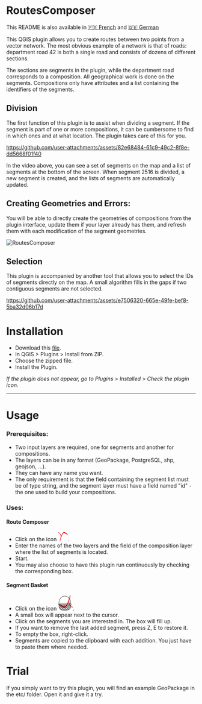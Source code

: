 # RoutesComposer

This README is also available in [:fr: French](https://github.com/UlysselaGlisse/RoutesComposer/blob/main/i18n/README-en.md) and [:de: German](https://github.com/UlysselaGlisse/RoutesComposer/blob/main/i18n/README-de.md)

This QGIS plugin allows you to create routes between two points from a vector network. The most obvious example of a network is that of roads: department road 42 is both a single road and consists of dozens of different sections.

The sections are segments in the plugin, while the department road corresponds to a composition. All geographical work is done on the segments. Compositions only have attributes and a list containing the identifiers of the segments.

## Division

The first function of this plugin is to assist when dividing a segment. If the segment is part of one or more compositions, it can be cumbersome to find in which ones and at what location. The plugin takes care of this for you.

https://github.com/user-attachments/assets/82e68484-61c9-49c2-8f8e-dd5668f01f40

In the video above, you can see a set of segments on the map and a list of segments at the bottom of the screen. When segment 2516 is divided, a new segment is created, and the lists of segments are automatically updated.

## Creating Geometries and Errors:

You will be able to directly create the geometries of compositions from the plugin interface, update them if your layer already has them, and refresh them with each modification of the segment geometries.

![RoutesComposer](https://github.com/user-attachments/assets/33897f19-8f54-49e9-b7ea-8a9dd685000d)

## Selection

This plugin is accompanied by another tool that allows you to select the IDs of segments directly on the map. A small algorithm fills in the gaps if two contiguous segments are not selected.

https://github.com/user-attachments/assets/e7506320-665e-49fe-bef8-5ba32d06b17d

# Installation

* Download this [file](https://github.com/UlysselaGlisse/RoutesComposer/releases/download/v1.1/RoutesComposer.zip).
* In QGIS > Plugins > Install from ZIP.
* Choose the zipped file.
* Install the Plugin.

*If the plugin does not appear, go to Plugins > Installed > Check the plugin icon.*

---

# Usage
### Prerequisites:
* Two input layers are required, one for segments and another for compositions.
* The layers can be in any format (GeoPackage, PostgreSQL, shp, geojson, ...).
* They can have any name you want.
* The only requirement is that the field containing the segment list must be of type string, and the segment layer must have a field named "id" - the one used to build your compositions.

### Uses:
#### Route Composer
* Click on the icon ![icon](ui/icons/icon.png).
* Enter the names of the two layers and the field of the composition layer where the list of segments is located.
* Start.
* You may also choose to have this plugin run continuously by checking the corresponding box.

#### Segment Basket
* Click on the icon ![icon](ui/icons/ids_basket.png).
* A small box will appear next to the cursor.
* Click on the segments you are interested in. The box will fill up.
* If you want to remove the last added segment, press Z, E to restore it.
* To empty the box, right-click.
* Segments are copied to the clipboard with each addition. You just have to paste them where needed.

# Trial
If you simply want to try this plugin, you will find an example GeoPackage in the etc/ folder. Open it and give it a try.
